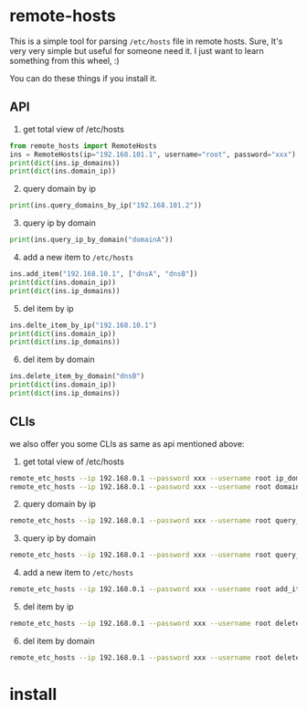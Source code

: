 # remote-hosts

This is a simple tool for parsing `/etc/hosts` file in remote hosts.
Sure, It's very very simple but useful for someone need it. I just want to learn something from this wheel, :)

You can do these things if you install it.

## API

1. get total view of /etc/hosts

```python
from remote_hosts import RemoteHosts
ins = RemoteHosts(ip="192.168.101.1", username="root", password="xxx")
print(dict(ins.ip_domains))
print(dict(ins.domain_ip))
```

2. query domain by ip

```python
print(ins.query_domains_by_ip("192.168.101.2"))
```

3. query ip by domain

```python
print(ins.query_ip_by_domain("domainA"))
```

4. add a new item to `/etc/hosts`

```python
ins.add_item("192.168.10.1", ["dnsA", "dnsB"])
print(dict(ins.domain_ip))
print(dict(ins.ip_domains))
```

5. del item by ip

```python
ins.delte_item_by_ip("192.168.10.1")
print(dict(ins.domain_ip))
print(dict(ins.ip_domains))
```

6. del item by domain

```python
ins.delete_item_by_domain("dnsB")
print(dict(ins.domain_ip))
print(dict(ins.ip_domains))
```

## CLIs

we also offer you some CLIs as same as api mentioned above:

1. get total view of /etc/hosts

```bash
remote_etc_hosts --ip 192.168.0.1 --password xxx --username root ip_domains
remote_etc_hosts --ip 192.168.0.1 --password xxx --username root domain_ip
```

2. query domain by ip

```bash
remote_etc_hosts --ip 192.168.0.1 --password xxx --username root query_domain_by_ip 127.0.0.1
```

3. query ip by domain

```bash
remote_etc_hosts --ip 192.168.0.1 --password xxx --username root query_ip_by_domain dnsA
```

4. add a new item to `/etc/hosts`

```bash
remote_etc_hosts --ip 192.168.0.1 --password xxx --username root add_item 192.168.0.2 '[dnsA, dnsB]'
```

5. del item by ip

```bash
remote_etc_hosts --ip 192.168.0.1 --password xxx --username root delete_item_by_ip 192.168.0.2
```

6. del item by domain

```bash
remote_etc_hosts --ip 192.168.0.1 --password xxx --username root delete_item_by_domain dnsA
```

# install
